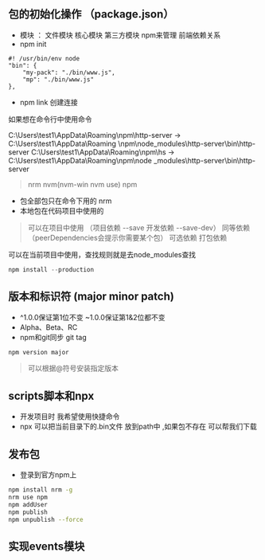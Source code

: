 ## 包的初始化操作 （package.json）
- 模块 ： 文件模块 核心模块 第三方模块 npm来管理 前端依赖关系
- npm init
```
#! /usr/bin/env node
"bin": {
    "my-pack": "./bin/www.js",
    "mp": "./bin/www.js"
},
```
- npm link 创建连接

如果想在命令行中使用命令

C:\Users\test1\AppData\Roaming\npm\http-server -> C:\Users\test1\AppData\Roaming
\npm\node_modules\http-server\bin\http-server
C:\Users\test1\AppData\Roaming\npm\hs -> C:\Users\test1\AppData\Roaming\npm\node
_modules\http-server\bin\http-server

> nrm nvm(nvm-win  nvm use) npm

- 包全部包只在命令下用的 nrm
- 本地包在代码项目中使用的

> 可以在项目中使用  （项目依赖 --save 开发依赖 --save-dev） 同等依赖（peerDependencies会提示你需要某个包） 可选依赖 打包依赖

可以在当前项目中使用，查找规则就是去node_modules查找

```javascript
npm install --production
```

## 版本和标识符 (major minor patch)
- ^1.0.0保证第1位不变 ~1.0.0保证第1&2位都不变
- Alpha、Beta、RC
- npm和git同步 git tag
```bash
npm version major
```

> 可以根据@符号安装指定版本

## scripts脚本和npx
- 开发项目时 我希望使用快捷命令
- npx 可以把当前目录下的.bin文件 放到path中  ,如果包不存在 可以帮我们下载

## 发布包
- 登录到官方npm上
```bash
npm install nrm -g
nrm use npm
npm addUser
npm publish
npm unpublish --force
```
## 实现events模块
